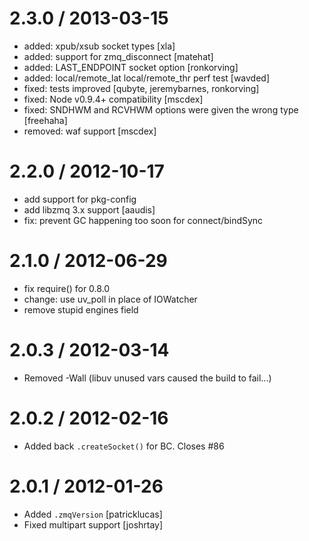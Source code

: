 2.3.0 / 2013-03-15
==================

  * added: xpub/xsub socket types [xla]
  * added: support for zmq_disconnect [matehat]
  * added: LAST_ENDPOINT socket option [ronkorving]
  * added: local/remote_lat local/remote_thr perf test [wavded]
  * fixed: tests improved [qubyte, jeremybarnes, ronkorving]
  * fixed: Node v0.9.4+ compatibility [mscdex]
  * fixed: SNDHWM and RCVHWM options were given the wrong type [freehaha]
  * removed: waf support [mscdex]

2.2.0 / 2012-10-17
==================

  * add support for pkg-config
  * add libzmq 3.x support [aaudis]
  * fix: prevent GC happening too soon for connect/bindSync

2.1.0 / 2012-06-29
==================

  * fix require() for 0.8.0
  * change: use uv_poll in place of IOWatcher
  * remove stupid engines field

2.0.3 / 2012-03-14
==================

  * Removed -Wall (libuv unused vars caused the build to fail...)

2.0.2 / 2012-02-16
==================

  * Added back `.createSocket()` for BC. Closes #86

2.0.1 / 2012-01-26
==================

  * Added `.zmqVersion` [patricklucas]
  * Fixed multipart support [joshrtay]
